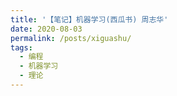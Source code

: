 ```yaml
---
title: '【笔记】机器学习(西瓜书) 周志华'
date: 2020-08-03
permalink: /posts/xiguashu/
tags:
  - 编程
  - 机器学习
  - 理论
---
```



